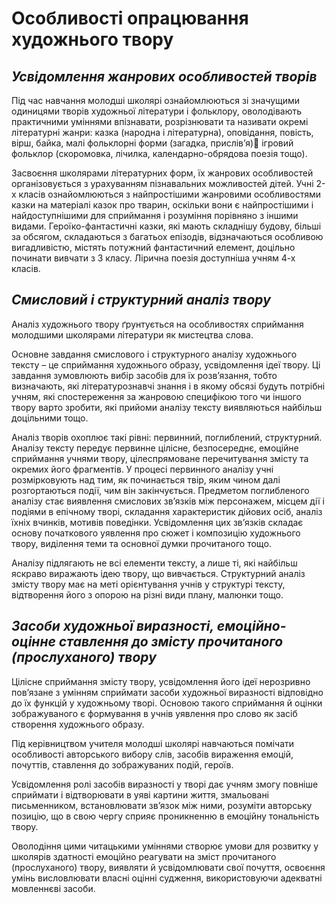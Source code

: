 # Особливості опрацювання художнього твору

## <i>Усвідомлення жанрових особливостей творів</i>

<p>Під час навчання молодші школярі ознайомлюються зі значущими одиницями творів  художньої літератури і фольклору, оволодівають практичними уміннями впізнавати, розрізнювати та називати окремі літературні жанри: казка (народна і літературна), оповідання, повість, вірш, байка, малі фольклорні форми (загадка, прислів’я) ігровий фольклор (скоромовка, лічилка, календарно-обрядова поезія тощо).</p>
<p>Засвоєння школярами літературних форм, їх жанрових особливостей організовується з урахуванням пізнавальних можливостей дітей. Учні 2-х класів ознайомлюються з найпростішими жанровими особливостями казки на матеріалі казок про тварин, оскільки вони є найпростішими і найдоступнішими для сприймання і розуміння порівняно з іншими видами. Героїко-фантастичні казки, які мають складнішу будову, більші за обсягом, складаються з багатьох епізодів, відзначаються особливою вигадливістю, містять потужний фантастичний елемент, доцільно починати вивчати з 3 класу. Лірична поезія доступніша учням 4-х класів.</p>

## <i>Смисловий і структурний аналіз твору</i>

<p>Аналіз художнього твору ґрунтується на особливостях сприймання молодшими школярами літератури як мистецтва слова.</p>
<p>Основне завдання смислового і структурного аналізу художнього тексту – це сприймання художнього образу, усвідомлення ідеї твору. Ці завдання зумовлюють вибір засобів для їх розв’язання, тобто визначають, які літературознавчі знання і в якому обсязі будуть потрібні учням, які спостереження за жанровою специфікою того чи іншого твору варто зробити, які прийоми аналізу тексту виявляються найбільш доцільними тощо.</p>
<p>Аналіз творів охоплює такі рівні: первинний, поглиблений, структурний. Аналізу тексту передує первинне цілісне, безпосереднє, емоційне сприймання учнями твору, цілеспрямоване перечитування змісту та окремих його фрагментів. У процесі первинного аналізу учні розмірковують над тим, як починається твір, яким чином далі розгортаються події, чим він закінчується. Предметом поглибленого аналізу стає виявлення смислових зв’язків між персонажем, місцем дії і подіями в епічному творі, складання характеристик дійових осіб, аналіз їхніх вчинків, мотивів поведінки. Усвідомлення  цих зв’язків  складає  основу початкового уявлення про сюжет і композицію художнього твору, виділення теми та основної думки прочитаного тощо.</p>
<p>Аналізу підлягають не всі елементи тексту, а лише ті, які найбільш яскраво виражають ідею твору, що вивчається. Структурний аналіз змісту твору має на меті орієнтування учнів у структурі тексту, відтворення його з опорою на різні види плану, малюнки тощо.</p>

## <i>Засоби художньої виразності, емоційно-оцінне ставлення до змісту прочитаного (прослуханого) твору</i>

<p>Цілісне сприймання змісту твору, усвідомлення його ідеї нерозривно пов’язане з умінням сприймати засоби художньої виразності відповідно до їх функцій у художньому творі. Основою такого сприймання й оцінки зображуваного є формування в учнів уявлення про слово як засіб створення художнього образу.</p>
<p>Під керівництвом учителя молодші школярі навчаються помічати особливості авторського вибору слів, засобів вираження емоцій, почуттів, ставлення до зображуваних подій, героїв.</p>
<p>Усвідомлення ролі засобів виразності у творі дає учням змогу повніше сприймати і відтворювати в уяві картини життя, змальовані письменником, встановлювати зв’язок між ними, розуміти авторську позицію, що в свою чергу сприяє проникненню в емоційну тональність твору.</p>
<p>Оволодіння цими читацькими уміннями створює умови для розвитку у школярів здатності емоційно реагувати на зміст прочитаного (прослуханого) твору, виявляти й усвідомлювати свої почуття, освоєння умінь висловлювати власні оцінні судження, використовуючи адекватні мовленнєві засоби.</p>